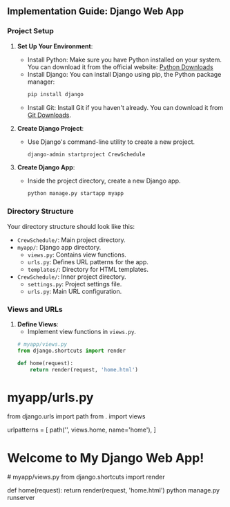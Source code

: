 ## Implementation Guide: Django Web App

### Project Setup


1. **Set Up Your Environment**:
   - Install Python: Make sure you have Python installed on your system. You can download it from the official website: [Python Downloads](https://www.python.org/downloads/)
   - Install Django: You can install Django using pip, the Python package manager:
     ```bash
     pip install django
     ```
   - Install Git: Install Git if you haven't already. You can download it from [Git Downloads](https://git-scm.com/downloads).

1. **Create Django Project**:
   - Use Django's command-line utility to create a new project.
     ```bash
     django-admin startproject CrewSchedule
     ```

2. **Create Django App**:
   - Inside the project directory, create a new Django app.
     ```bash
     python manage.py startapp myapp
     ```

### Directory Structure

Your directory structure should look like this:


- `CrewSchedule/`: Main project directory.
- `myapp/`: Django app directory.
  - `views.py`: Contains view functions.
  - `urls.py`: Defines URL patterns for the app.
  - `templates/`: Directory for HTML templates.
- `CrewSchedule/`: Inner project directory.
  - `settings.py`: Project settings file.
  - `urls.py`: Main URL configuration.

### Views and URLs

1. **Define Views**:
   - Implement view functions in `views.py`.
   ```python
   # myapp/views.py
   from django.shortcuts import render

   def home(request):
       return render(request, 'home.html')
# myapp/urls.py
from django.urls import path
from . import views

urlpatterns = [
    path('', views.home, name='home'),
]
<!-- myapp/templates/home.html -->
<!DOCTYPE html>
<html lang="en">
<head>
    <meta charset="UTF-8">
    <meta name="viewport" content="width=device-width, initial-scale=1.0">
    <title>Home Page</title>
</head>
<body>
    <h1>Welcome to My Django Web App!</h1>
    <!-- Add more HTML content as needed -->
</body>
</html>
# myapp/views.py
from django.shortcuts import render

def home(request):
    return render(request, 'home.html')
python manage.py runserver
